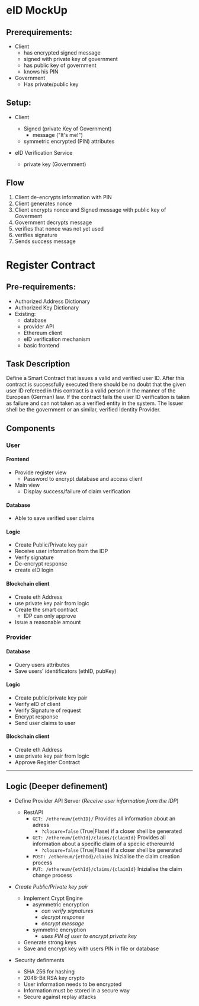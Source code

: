# eID MockUp

## Prerequirements:

* Client
  * has encrypted signed message
  * signed with private key of government
  * has public key of government
  * knows his PIN
* Government
  * Has private/public key

## Setup:

* Client
  * Signed (private Key of Government)
    * message ("It's me!")
  * symmetric encrypted (PIN) attributes

* eID Verification Service
  * private key (Government)

## Flow

1. Client de-encrypts information with PIN
2. Client generates nonce
3. Client encrypts nonce and Signed message with public key of Goverment
4. Government decrypts message
5. verifies that nonce was not yet used
6. verifies signature
7. Sends success message

# Register Contract

## Pre-requirements:

* Authorized Address Dictionary
* Authorized Key Dictionary
* Existing:
  * database
  * provider API
  * Ethereum client
  * eID verification mechanism
  * basic frontend


## Task Description

Define a Smart Contract that issues a valid and verified user ID.
After this contract is successfully executed there should be no 
doubt that the given user ID refereed in this contract is a valid
person in the manner of the European (German) law.
If the contract fails the user ID verification is taken as failure
and can not taken as a verified entity in the system.
The Issuer shell be the government or an similar, verified Identity Provider.

## Components

### User

#### Frontend

* Provide register view
  * Password to encrypt database and access client
* Main view
  * Display success/failure of claim verification


#### Database

* Able to save verified user claims

#### Logic

* Create Public/Private key pair
* Receive user information from the IDP
* Verify signature
* De-encrypt response
* create eID login

#### Blockchain client

* Create eth Address
* use private key pair from logic
* Create the smart contract
  * IDP can only approve
* Issue a reasonable amount

### Provider

#### Database

* Query users attributes
* Save users' identificators (ethID, pubKey)

#### Logic

* Create public/private key pair
* Verify eID of client
* Verify Signature of request
* Encrypt response
* Send user claims to user

#### Blockchain client

* Create eth Address
* use private key pair from logic
* Approve Register Contract

-----------------

## Logic (Deeper definement)

* Define Provider API Server (*Receive user information from the IDP*)
  * RestAPI
    * `GET: /ethereum/{ethID}/` Provides all information about an adress 
      * `?closure=false` (True|Flase) if a closer shell be generated
    * `GET: /ethereum/{ethId}/claims/{claimId}` Provides all information about a specific claim of a speciic ethereumId
      * `?closure=false` (True|Flase) if a closer shell be generated
    * `POST: /ethereum/{ethId}/claims` Inizialise the claim creation process
    * `PUT: /ethereum/{ethId}/claims/{claimId}` Inizialise the claim change process

* *Create Public/Private key pair*
  * Implement Crypt Engine
    * asymmetric encryption
      * *can verify signatures*
      * *decrypt response*
      * *encrypt message*
    * symmetric encryption
      * *uses PIN of user to encrypt private key*
  * Generate strong keys
  * Save and encrypt key with users PIN in file or database

* Security definments
  * SHA 256 for hashing
  * 2048-Bit RSA key crypto
  * User information needs to be encrypted
  * Information must be stored in a secure way
  * Secure against replay attacks
